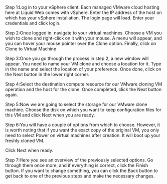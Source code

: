 Step 1:Log in to your vSphere client. Each managed VMware cloud hosting here at Liquid Web comes with vSphere. Enter the IP address of the host on which has your vSphere installation. The login page will load. Enter your credentials and click login.

Step 2:Once logged in, navigate to your virtual machines. Choose a VM you wish to clone and right-click on it with your mouse. A menu will appear, and you can hover your mouse pointer over the Clone option. Finally, click on Clone to Virtual Machine

Step 3:Once you go through the process in step 2, a new window will appear. You need to name your VM clone and choose a location for it. Type in the name and select the location of your preference. Once done, click on the Next button in the lower right corner. 

Step 4:Select the destination compute resource for our VMware cloning VM operation and the host for the clone. Once completed, click the Next button again.

Step 5:Now we are going to select the storage for our VMware clone machine. Choose the disk on which you want to keep configuration files for this VM and click Next when you are ready.

Step 6:You will have a couple of options from which to choose. However, it is worth noting that if you want the exact copy of the original VM, you only need to select Power on virtual machines after creation. It will boot up your freshly cloned VM.

Click Next when ready.

Step 7:Here you see an overview of the previously selected options. Go through them once more, and if everything is correct, click the Finish button. If you want to change something, you can click the Back button to get back to one of the previous steps and make the necessary changes.
<!--
**Laharikaranam35/Laharikaranam35** is a ✨ _special_ ✨ repository because its `README.md` (this file) appears on your GitHub profile.

Here are some ideas to get you started:

- 🔭 I’m currently working on ...
- 🌱 I’m currently learning ...
- 👯 I’m looking to collaborate on ...
- 🤔 I’m looking for help with ...
- 💬 Ask me about ...
- 📫 How to reach me: ...
- 😄 Pronouns: ...
- ⚡ Fun fact: ...
-->
